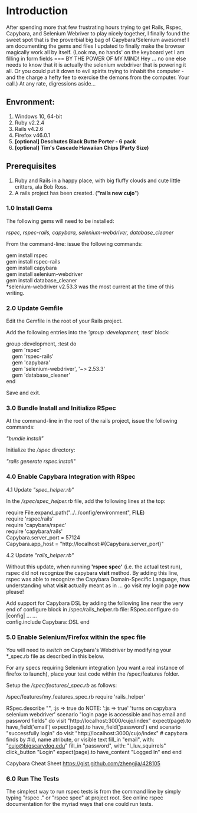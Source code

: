 # Introduction

After spending more that few frustrating hours trying to get Rails, Rspec, Capybara, and Selenium Webriver to play nicely together,
I finally found the sweet spot that is the proverbial big bag of Capybara/Selenium awesome! I am documenting the gems and files I updated to finally make the browser magically work all by itself. (Look ma, no hands' on the keyboard yet I am filling in form fields === BY THE POWER OF MY MIND! Hey ... no one else needs to know that it is actually the selenium webdriver that is powering it all. Or you could put it down to evil spirits trying to inhabit the computer - and the charge a hefty fee to exercise the demons from the computer. Your call.) At any rate, digressions aside...

## Envronment: 
1. Windows 10, 64-bit
2. Ruby  v2.2.4
3. Rails v4.2.6
4. Firefox v46.0.1
5. __[optional] Deschutes Black Butte Porter - 6 pack__ 
6. __[optional] Tim's Cascade Hawaiian Chips (Party Size)__

## Prerequisites
1. Ruby and Rails in a happy place, with big fluffy clouds and cute little critters, ala Bob Ross.
2. A rails project has been created. (__"rails new cujo__")  

### 1.0 Install Gems

The following gems will need to be installed:<br> 

*rspec, rspec-rails, capybara, selenium-webdriver, database_cleaner*

From the command-line: issue the following commands:<br>

gem install rspec<br>
gem install rspec-rails<br>
gem install capybara<br>
gem install selenium-webdriver<br>
gem install database_cleaner<br>
*selenium-webdriver v2.53.3 was the most current at the time of this writing.

### 2.0 Update Gemfile

Edit the Gemfile in the root of your Rails project. <br>

Add the following entries into the _'group :development, :test'_ block:<br>

group :development, :test do<br>
&nbsp;&nbsp;&nbsp;&nbsp;gem 'rspec'<br>
&nbsp;&nbsp;&nbsp;&nbsp;gem 'rspec-rails'<br>
&nbsp;&nbsp;&nbsp;&nbsp;gem 'capybara'<br>
&nbsp;&nbsp;&nbsp;&nbsp;gem 'selenium-webdriver', '~> 2.53.3'<br>
&nbsp;&nbsp;&nbsp;&nbsp;gem 'database_cleaner'<br>
end<br>

Save and exit.

### 3.0 Bundle Install and Initialize RSpec 

At the command-line in the root of the rails project, issue the following commands:<br>

*"bundle install"*

Initialize the */spec* directory:<br>

*"rails generate rspec:install"*

### 4.0 Enable Capybara Integration with RSpec

4.1 Update *"spec_helper.rb"* 

In the */spec/spec_helper.rb* file, add the following lines at the top:<br>

require File.expand_path("../../config/environment", __FILE__)<br>
require 'rspec/rails'<br>
require 'capybara/rspec'<br>
require 'capybara/rails'<br>
Capybara.server_port = 57124<br>
Capybara.app_host = "http://localhost:#{Capybara.server_port}"<br>

4.2 Update *"rails_helper.rb"*

Without this update, when running **'rspec spec'** (i.e. the actual test run), rspec did not recognize the capybara **visit** method. By adding this line, rspec was able to recognize the Capybara Domain-Specific Language, thus understanding what **visit** actually meant as in ... go visit my login page **now** please!

Add support for Capybara DSL by adding the following line near the very end of configure block in /spec/rails_helper.rb file:
  RSpec.configure do |config|
  ...
  ...  
    config.include Capybara::DSL
  end
  
### 5.0 Enable Selenium/Firefox within the spec file

You will need to *switch on* Capybara's Webdriver by modifying your *_spec.rb file as described in this below.

For any specs requiring Selenium integration (you want a real instance of firefox to launch), place your test code within the /spec/features folder.<br>

Setup the */spec/features/<your-file>_spec.rb* as follows:<br>

/spec/features/my_features_spec.rb
require 'rails_helper'

RSpec.describe "<YOUR-DESCRIBE-HERE>", :js => true do  NOTE: ':js => true' 'turns on capybara selenium webdriver'
	scenario "login page is accessible and has email and password fields" do
		visit "http://localhost:3000/cujo/index"
		expect(page).to have_field('email')
        expect(page).to have_field('password')
	end
	scenario "successfully login" do
        visit "http://localhost:3000/cujo/index"
		# capybara finds by #id, name atribute, or visible text
		fill_in "email", with: "cujo@bigscarydog.edu"
        fill_in "password", with: "I_luv_squirrels"
        click_button "Login" 
        expect(page).to have_content "Logged In"
    end
end 

Capybara Cheat Sheet https://gist.github.com/zhengjia/428105

### 6.0 Run The Tests 

The simplest way to run rspec tests is from the command line by simply typing "rspec ." or "rspec spec" at project root.
See online rspec documentation for the myriad ways that one could run tests.  
 













